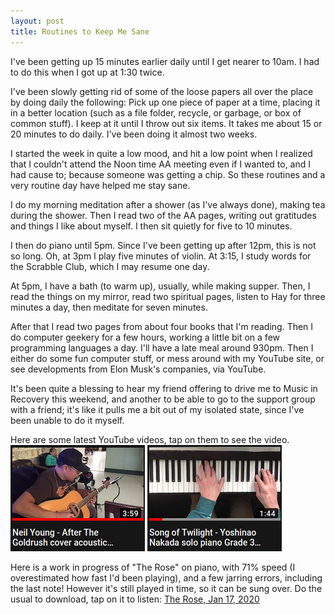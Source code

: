 ```yaml
---
layout: post
title: Routines to Keep Me Sane 
---
```

I've been getting up 15 minutes earlier daily until I get nearer to 10am.  I had to do this when I got up at 1:30 twice.

I've been slowly getting rid of some of the loose papers all over the place by doing daily the following: Pick up one piece of paper at a time, placing it in a better location (such as a file folder, recycle, or garbage, or box of common stuff).  I keep at it until I throw out six items.  It takes me about 15 or 20 minutes to do daily.  I've been doing it almost two weeks.

I started the week in quite a low mood, and hit a low point when I realized that I couldn't attend the Noon time AA meeting even if I wanted to, and I had cause to; because someone was getting a chip.  So these routines and a very routine day have helped me stay sane.

I do my morning meditation after a shower (as I've always done), making tea during the shower.  Then I read two of the AA pages, writing out gratitudes and things I like about myself.  I then sit quietly for five to 10 minutes.

I then do piano until 5pm.  Since I've been getting up after 12pm, this is not so long.  Oh, at 3pm I play five minutes of violin.  At 3:15, I study words for the Scrabble Club, which I may resume one day.

At 5pm, I have a bath (to warm up), usually, while making supper.  Then, I read the things on my mirror, read two spiritual pages, listen to Hay for three minutes a day, then meditate for seven minutes.

After that I read two pages from about four books that I'm reading.  Then I do computer geekery for a few hours, working a little bit on a few programming languages a day.  I'll have a late meal around 930pm.  Then I either do some fun computer stuff, or mess around with my YouTube site, or see developments from Elon Musk's companies, via YouTube.

It's been quite a blessing to hear my friend offering to drive me to Music in Recovery this weekend, and another to be able to go to the support group with a friend; it's like it pulls me a bit out of my isolated state, since I've been unable to do it myself.  

Here are some latest YouTube videos, tap on them to see the video.
[<img src="/images/goldrush.jpg">](https://youtu.be/MSUC7qVh_sE)
[<img src="/images/twilight.jpg">](https://youtu.be/I77kICALGac)

Here is a work in progress of "The Rose" on piano, with 71% speed (I overestimated how fast I'd been playing), and a few jarring errors, including the last note!  However it's still played in time, so it can be sung over. Do the usual to download, tap on it to listen:
[The Rose, Jan 17, 2020](https://ia800200.us.archive.org/3/items/GeorgeOrwellsanimalFarmRadioAudio/AnimalFarm02.mp3)